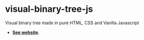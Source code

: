 # visual-binary-tree-js
Visual binary tree made in pure HTML, CSS and Vanilla Javascript

- **[See website](https://htmlpreview.github.io/?https://github.com/LaloFl/visual-binary-tree-js/blob/main/index.html)**.
